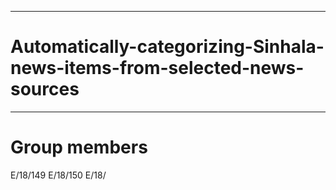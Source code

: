 ___
# Automatically-categorizing-Sinhala-news-items-from-selected-news-sources
___

# Group members

  E/18/149
  E/18/150
  E/18/
